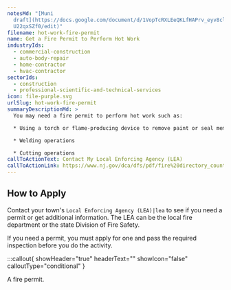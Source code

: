 ```yaml
---
notesMd: "[Muni
  draft](https://docs.google.com/document/d/1VopTcRXLEeQKLfHAPrv_eyv8cl5iewc7Li\
  U22qxSZf0/edit)"
filename: hot-work-fire-permit
name: Get a Fire Permit to Perform Hot Work
industryIds:
  - commercial-construction
  - auto-body-repair
  - home-contractor
  - hvac-contractor
sectorIds:
  - construction
  - professional-scientific-and-technical-services
icon: file-purple.svg
urlSlug: hot-work-fire-permit
summaryDescriptionMd: >
  You may need a fire permit to perform hot work such as:

  * Using a torch or flame-producing device to remove paint or seal membrane roofs on any building or structure

  * Welding operations

  * Cutting operations
callToActionText: Contact My Local Enforcing Agency (LEA)
callToActionLink: https://www.nj.gov/dca/dfs/pdf/fire%20directory_county%20summary/fire_code_enforcement_director.pdf
---
```

## How to Apply

Contact your town's `Local Enforcing Agency (LEA)|lea` to see if you need a permit or get additional information. The LEA can be the local fire department or the state Division of Fire Safety. 

If you need a permit, you must apply for one and pass the required inspection before you do the activity.


:::callout{ showHeader="true" headerText="" showIcon="false" calloutType="conditional" }

A fire permit.